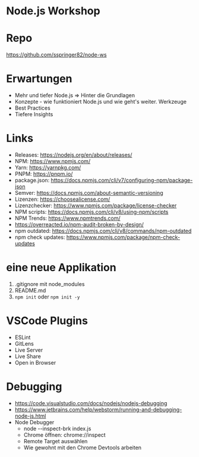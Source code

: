 # Node.js Workshop

# Repo

https://github.com/sspringer82/node-ws

# Erwartungen

- Mehr und tiefer Node.js => Hinter die Grundlagen
- Konzepte - wie funktioniert Node.js und wie geht's weiter. Werkzeuge
- Best Practices
- Tiefere Insights

# Links

- Releases: https://nodejs.org/en/about/releases/
- NPM: https://www.npmjs.com/
- Yarn: https://yarnpkg.com/
- PNPM: https://pnpm.io/
- package.json: https://docs.npmjs.com/cli/v7/configuring-npm/package-json
- Semver: https://docs.npmjs.com/about-semantic-versioning
- Lizenzen: https://choosealicense.com/
- Lizenzchecker: https://www.npmjs.com/package/license-checker
- NPM scripts: https://docs.npmjs.com/cli/v8/using-npm/scripts
- NPM Trends: https://www.npmtrends.com/
- https://overreacted.io/npm-audit-broken-by-design/
- npm outdated: https://docs.npmjs.com/cli/v8/commands/npm-outdated
- npm check updates: https://www.npmjs.com/package/npm-check-updates

# eine neue Applikation

1. .gitignore mit node_modules
2. README.md
3. `npm init` oder `npm init -y`

# VSCode Plugins

- ESLint
- GitLens
- Live Server
- Live Share
- Open in Browser

# Debugging

- https://code.visualstudio.com/docs/nodejs/nodejs-debugging
- https://www.jetbrains.com/help/webstorm/running-and-debugging-node-js.html
- Node Debugger
  - node --inspect-brk index.js
  - Chrome öffnen: chrome://inspect
  - Remote Target auswählen
  - Wie gewohnt mit den Chrome Devtools arbeiten
